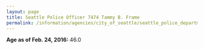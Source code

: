 ```yaml
---
layout: page
title: Seattle Police Officer 7474 Tammy B. Frame
permalink: /information/agencies/city_of_seattle/seattle_police_department/copbook/7474/
---
```


**Age as of Feb. 24, 2016:** 46.0
